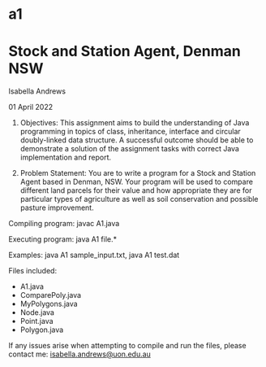 # a1
# Stock and Station Agent, Denman NSW

Isabella Andrews

01 April 2022

1. Objectives:
This assignment aims to build the understanding of Java programming in topics of class, inheritance, interface and circular doubly-linked data structure. A successful outcome should be able to demonstrate a solution of the assignment tasks with correct Java implementation and report.

2. Problem Statement:
You are to write a program for a Stock and Station Agent based in Denman, NSW. Your program will be used to compare different land parcels for their value and how appropriate they are for particular types of agriculture as well as soil conservation and possible pasture improvement.

Compiling program:
javac A1.java

Executing program:
java A1 file.*

Examples:
java A1 sample_input.txt,
java A1 test.dat

Files included:
+ A1.java
+ ComparePoly.java
+ MyPolygons.java
+ Node.java
+ Point.java
+ Polygon.java

If any issues arise when attempting to compile and run the files, please contact me: isabella.andrews@uon.edu.au
